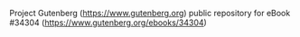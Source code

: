 Project Gutenberg (https://www.gutenberg.org) public repository for eBook #34304 (https://www.gutenberg.org/ebooks/34304)
